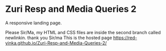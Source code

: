 # Zuri Resp and Media Queries 2
 A responsive landing page.
 
 
 Please Sir/Ma, my HTML and CSS files are inside the second branch called newlinkin. thank you Sir/ma
 This is the hosted page https://red-yinka.github.io/Zuri-Resp-and-Media-Queries-2/
